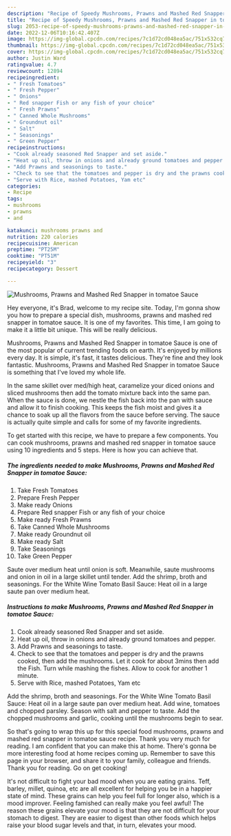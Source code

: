 ```yaml
---
description: "Recipe of Speedy Mushrooms, Prawns and Mashed Red Snapper in tomatoe Sauce"
title: "Recipe of Speedy Mushrooms, Prawns and Mashed Red Snapper in tomatoe Sauce"
slug: 2053-recipe-of-speedy-mushrooms-prawns-and-mashed-red-snapper-in-tomatoe-sauce
date: 2022-12-06T10:16:42.407Z
image: https://img-global.cpcdn.com/recipes/7c1d72cd048ea5ac/751x532cq70/mushrooms-prawns-and-mashed-red-snapper-in-tomatoe-sauce-recipe-main-photo.jpg
thumbnail: https://img-global.cpcdn.com/recipes/7c1d72cd048ea5ac/751x532cq70/mushrooms-prawns-and-mashed-red-snapper-in-tomatoe-sauce-recipe-main-photo.jpg
cover: https://img-global.cpcdn.com/recipes/7c1d72cd048ea5ac/751x532cq70/mushrooms-prawns-and-mashed-red-snapper-in-tomatoe-sauce-recipe-main-photo.jpg
author: Justin Ward
ratingvalue: 4.7
reviewcount: 12894
recipeingredient:
- " Fresh Tomatoes"
- " Fresh Pepper"
- " Onions"
- " Red snapper Fish or any fish of your choice"
- " Fresh Prawns"
- " Canned Whole Mushrooms"
- " Groundnut oil"
- " Salt"
- " Seasonings"
- " Green Pepper"
recipeinstructions:
- "Cook already seasoned Red Snapper and set aside."
- "Heat up oil, throw in onions and already ground tomatoes and pepper."
- "Add Prawns and seasonings to taste."
- "Check to see that the tomatoes and pepper is dry and the prawns cooked, then add the mushrooms. Let it cook for about 3mins then add the Fish. Turn while mashing the fishes. Allow to cook for another 1 minute."
- "Serve with Rice, mashed Potatoes, Yam etc"
categories:
- Recipe
tags:
- mushrooms
- prawns
- and

katakunci: mushrooms prawns and 
nutrition: 220 calories
recipecuisine: American
preptime: "PT25M"
cooktime: "PT51M"
recipeyield: "3"
recipecategory: Dessert

---
```



![Mushrooms, Prawns and Mashed Red Snapper in tomatoe Sauce](https://img-global.cpcdn.com/recipes/7c1d72cd048ea5ac/751x532cq70/mushrooms-prawns-and-mashed-red-snapper-in-tomatoe-sauce-recipe-main-photo.jpg)

Hey everyone, it's Brad, welcome to my recipe site. Today, I'm gonna show you how to prepare a special dish, mushrooms, prawns and mashed red snapper in tomatoe sauce. It is one of my favorites. This time, I am going to make it a little bit unique. This will be really delicious.

Mushrooms, Prawns and Mashed Red Snapper in tomatoe Sauce is one of the most popular of current trending foods on earth. It's enjoyed by millions every day. It is simple, it's fast, it tastes delicious. They're fine and they look fantastic. Mushrooms, Prawns and Mashed Red Snapper in tomatoe Sauce is something that I've loved my whole life.

In the same skillet over med/high heat, caramelize your diced onions and sliced mushrooms then add the tomato mixture back into the same pan. When the sauce is done, we nestle the fish back into the pan with sauce and allow it to finish cooking. This keeps the fish moist and gives it a chance to soak up all the flavors from the sauce before serving. The sauce is actually quite simple and calls for some of my favorite ingredients.


To get started with this recipe, we have to prepare a few components. You can cook mushrooms, prawns and mashed red snapper in tomatoe sauce using 10 ingredients and 5 steps. Here is how you can achieve that.

<!--inarticleads1-->

##### The ingredients needed to make Mushrooms, Prawns and Mashed Red Snapper in tomatoe Sauce:

1. Take  Fresh Tomatoes
1. Prepare  Fresh Pepper
1. Make ready  Onions
1. Prepare  Red snapper Fish or any fish of your choice
1. Make ready  Fresh Prawns
1. Take  Canned Whole Mushrooms
1. Make ready  Groundnut oil
1. Make ready  Salt
1. Take  Seasonings
1. Take  Green Pepper


Saute over medium heat until onion is soft. Meanwhile, saute mushrooms and onion in oil in a large skillet until tender. Add the shrimp, broth and seasonings. For the White Wine Tomato Basil Sauce: Heat oil in a large saute pan over medium heat. 

<!--inarticleads2-->

##### Instructions to make Mushrooms, Prawns and Mashed Red Snapper in tomatoe Sauce:

1. Cook already seasoned Red Snapper and set aside.
1. Heat up oil, throw in onions and already ground tomatoes and pepper.
1. Add Prawns and seasonings to taste.
1. Check to see that the tomatoes and pepper is dry and the prawns cooked, then add the mushrooms. Let it cook for about 3mins then add the Fish. Turn while mashing the fishes. Allow to cook for another 1 minute.
1. Serve with Rice, mashed Potatoes, Yam etc


Add the shrimp, broth and seasonings. For the White Wine Tomato Basil Sauce: Heat oil in a large saute pan over medium heat. Add wine, tomatoes and chopped parsley. Season with salt and pepper to taste. Add the chopped mushrooms and garlic, cooking until the mushrooms begin to sear. 

So that's going to wrap this up for this special food mushrooms, prawns and mashed red snapper in tomatoe sauce recipe. Thank you very much for reading. I am confident that you can make this at home. There's gonna be more interesting food at home recipes coming up. Remember to save this page in your browser, and share it to your family, colleague and friends. Thank you for reading. Go on get cooking!

It's not difficult to fight your bad mood when you are eating grains. Teff, barley, millet, quinoa, etc are all excellent for helping you be in a happier state of mind. These grains can help you feel full for longer also, which is a mood improver. Feeling famished can really make you feel awful! The reason these grains elevate your mood is that they are not difficult for your stomach to digest. They are easier to digest than other foods which helps raise your blood sugar levels and that, in turn, elevates your mood.
